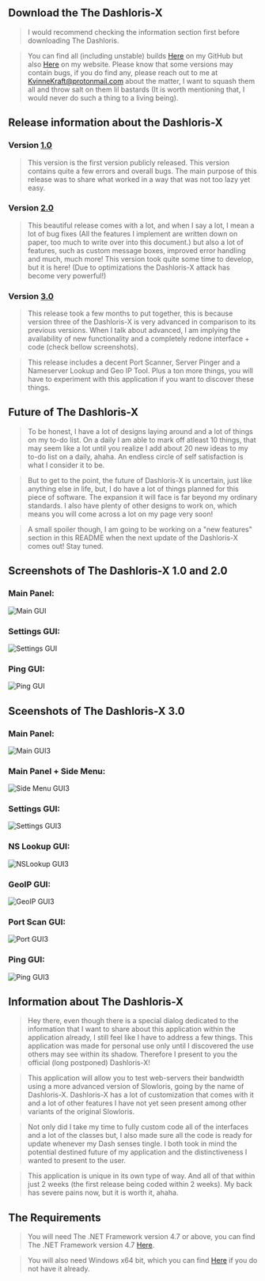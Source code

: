## Download the The Dashloris-X
>I would recommend checking the information section first before downloading The Dashloris.

>You can find all (including unstable) builds [Here](https://github.com/KvinneKraft/Software/tree/main/TheDashlorisX/application) on my GitHub but also [Here](https://pugpawz.com) on my website.  Please know that some versions may contain bugs, if you do find any, please reach out to me at KvinneKraft@protonmail.com about the matter, I want to squash them all and throw salt on them lil bastards (It is worth mentioning that, I would never do such a thing to a living being).
##
## Release information about the Dashloris-X
### Version [1.0](https://github.com/KvinneKraft/Software/raw/main/TheDashlorisX/application/1.0/Dashloris-X.exe?raw=true)
> This version is the first version publicly released.  This version contains quite a few errors and overall bugs.  The main purpose of this release was to share what worked in a way that was not too lazy yet easy.
### Version [2.0](https://github.com/KvinneKraft/Software/raw/main/TheDashlorisX/application/2.0/Dashloris-X.exe?raw=true)
> This beautiful release comes with a lot, and when I say a lot, I mean a lot of bug fixes (All the features I implement are written down on paper, too much to write over into this document.) but also a lot of features, such as custom message boxes, improved error handling and much, much more!  This version took quite some time to develop, but it is here!  (Due to optimizations the Dashloris-X attack has become very powerful!)
### Version [3.0](https://github.com/KvinneKraft/Software/raw/main/TheDashlorisX/application/3.0/TheDashloris-X.exe?raw=true)
> This release took a few months to put together, this is because version three of the Dashloris-X is very advanced in comparison to its previous versions.  When I talk about advanced, I am implying the availability of new functionality and a completely redone interface + code (check bellow screenshots).

> This release includes a decent Port Scanner, Server Pinger and a Nameserver Lookup and Geo IP Tool.  Plus a ton more things, you will have to experiment with this application if you want to discover these things. 
##
## Future of The Dashloris-X
>To be honest, I have a lot of designs laying around and a lot of things on my to-do list.  On a daily I am able to mark off atleast 10 things, that may seem like a lot until you realize I add about 20 new ideas to my to-do list on a daily, ahaha.  An endless circle of self satisfaction is what I consider it to be.

>But to get to the point, the future of Dashloris-X is uncertain, just like anything else in life, but, I do have a lot of things planned for this piece of software.  The expansion it will face is far beyond my ordinary standards.  I also have plenty of other designs to work on, which means you will come across a lot on my page very soon!

>A small spoiler though, I am going to be working on a "new features" section in this README when the next update of the Dashloris-X comes out!  Stay tuned.
##
## Screenshots of The Dashloris-X 1.0 and 2.0
### Main Panel:
![Main GUI](Screenshots/main-gui.png)
### Settings GUI:
![Settings GUI](Screenshots/settings-gui.png)
### Ping GUI:
![Ping GUI](Screenshots/ping-gui.png)
##
## Sceenshots of The Dashloris-X 3.0
### Main Panel:
![Main GUI3](Screenshots/main-gui3.png)
### Main Panel + Side Menu:
![Side Menu GUI3](Screenshots/side-menu3.png)
### Settings GUI: 
![Settings GUI3](Screenshots/settings-gui3.png)
### NS Lookup GUI:
![NSLookup GUI3](Screenshots/nslookup-gui3.png)
### GeoIP GUI:
![GeoIP GUI3](Screenshots/geoip-gui3.png)
### Port Scan GUI:
![Port GUI3](Screenshots/portscan-gui3.png)
### Ping GUI:
![Ping GUI3](Screenshots/ping-gui3.png)
##
## Information about The Dashloris-X
>Hey there, even though there is a special dialog dedicated to the information that I want to share about this application within the application already, I still feel like I have to address a few things.  This application was made for personal use only until I discovered the use others may see within its shadow.  Therefore I present to you the official (long postponed) Dashloris-X!  

>This application will allow you to test web-servers their bandwidth using a more advanced version of Slowloris, going by the name of Dashloris-X. Dashloris-X has a lot of customization that comes with it and a lot of other features I have not yet seen present among other variants of the original Slowloris.

>Not only did I take my time to fully custom code all of the interfaces and a lot of the classes but, I also made sure all the code is ready for update whenever my Dash senses tingle.  I both took in mind the potential destined future of my application and the distinctiveness I wanted to present to the user.  

>This application is unique in its own type of way.  And all of that within just 2 weeks (the first release being coded within 2 weeks).  My back has severe pains now, but it is worth it, ahaha.
##
## The Requirements
> You will need The .NET Framework version 4.7 or above, you can find The .NET Framework version 4.7 [Here](https://dotnet.microsoft.com/download/dotnet-framework/net47).

> You will also need Windows x64 bit, which you can find [Here](https://www.microsoft.com/en-us/windows) if you do not have it already.